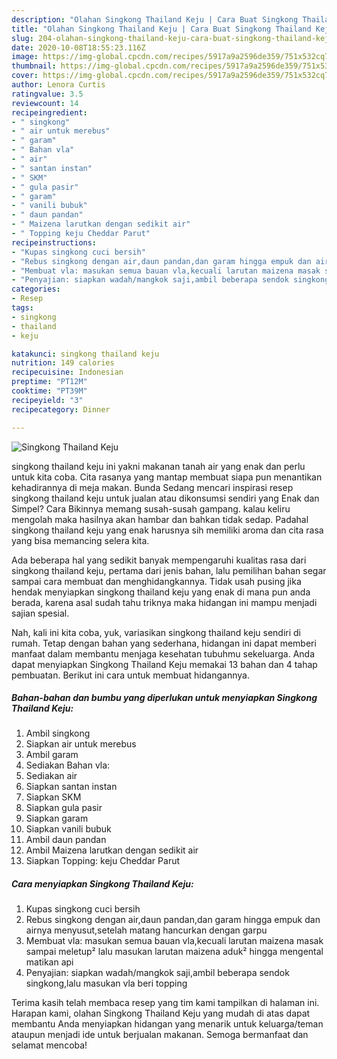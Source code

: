 ```yaml
---
description: "Olahan Singkong Thailand Keju | Cara Buat Singkong Thailand Keju Yang Bisa Manjain Lidah"
title: "Olahan Singkong Thailand Keju | Cara Buat Singkong Thailand Keju Yang Bisa Manjain Lidah"
slug: 204-olahan-singkong-thailand-keju-cara-buat-singkong-thailand-keju-yang-bisa-manjain-lidah
date: 2020-10-08T18:55:23.116Z
image: https://img-global.cpcdn.com/recipes/5917a9a2596de359/751x532cq70/singkong-thailand-keju-foto-resep-utama.jpg
thumbnail: https://img-global.cpcdn.com/recipes/5917a9a2596de359/751x532cq70/singkong-thailand-keju-foto-resep-utama.jpg
cover: https://img-global.cpcdn.com/recipes/5917a9a2596de359/751x532cq70/singkong-thailand-keju-foto-resep-utama.jpg
author: Lenora Curtis
ratingvalue: 3.5
reviewcount: 14
recipeingredient:
- " singkong"
- " air untuk merebus"
- " garam"
- " Bahan vla"
- " air"
- " santan instan"
- " SKM"
- " gula pasir"
- " garam"
- " vanili bubuk"
- " daun pandan"
- " Maizena larutkan dengan sedikit air"
- " Topping keju Cheddar Parut"
recipeinstructions:
- "Kupas singkong cuci bersih"
- "Rebus singkong dengan air,daun pandan,dan garam hingga empuk dan airnya menyusut,setelah matang hancurkan dengan garpu"
- "Membuat vla: masukan semua bauan vla,kecuali larutan maizena masak sampai meletup² lalu masukan larutan maizena aduk² hingga mengental matikan api"
- "Penyajian: siapkan wadah/mangkok saji,ambil beberapa sendok singkong,lalu masukan vla beri topping"
categories:
- Resep
tags:
- singkong
- thailand
- keju

katakunci: singkong thailand keju 
nutrition: 149 calories
recipecuisine: Indonesian
preptime: "PT12M"
cooktime: "PT39M"
recipeyield: "3"
recipecategory: Dinner

---
```



![Singkong Thailand Keju](https://img-global.cpcdn.com/recipes/5917a9a2596de359/751x532cq70/singkong-thailand-keju-foto-resep-utama.jpg)


singkong thailand keju ini yakni makanan tanah air yang enak dan perlu untuk kita coba. Cita rasanya yang mantap membuat siapa pun menantikan kehadirannya di meja makan.
Bunda Sedang mencari inspirasi resep singkong thailand keju untuk jualan atau dikonsumsi sendiri yang Enak dan Simpel? Cara Bikinnya memang susah-susah gampang. kalau keliru mengolah maka hasilnya akan hambar dan bahkan tidak sedap. Padahal singkong thailand keju yang enak harusnya sih memiliki aroma dan cita rasa yang bisa memancing selera kita.



Ada beberapa hal yang sedikit banyak mempengaruhi kualitas rasa dari singkong thailand keju, pertama dari jenis bahan, lalu pemilihan bahan segar sampai cara membuat dan menghidangkannya. Tidak usah pusing jika hendak menyiapkan singkong thailand keju yang enak di mana pun anda berada, karena asal sudah tahu triknya maka hidangan ini mampu menjadi sajian spesial.


Nah, kali ini kita coba, yuk, variasikan singkong thailand keju sendiri di rumah. Tetap dengan bahan yang sederhana, hidangan ini dapat memberi manfaat dalam membantu menjaga kesehatan tubuhmu sekeluarga. Anda dapat menyiapkan Singkong Thailand Keju memakai 13 bahan dan 4 tahap pembuatan. Berikut ini cara untuk membuat hidangannya.

<!--inarticleads1-->

##### Bahan-bahan dan bumbu yang diperlukan untuk menyiapkan Singkong Thailand Keju:

1. Ambil  singkong
1. Siapkan  air untuk merebus
1. Ambil  garam
1. Sediakan  Bahan vla:
1. Sediakan  air
1. Siapkan  santan instan
1. Siapkan  SKM
1. Siapkan  gula pasir
1. Siapkan  garam
1. Siapkan  vanili bubuk
1. Ambil  daun pandan
1. Ambil  Maizena larutkan dengan sedikit air
1. Siapkan  Topping: keju Cheddar Parut




<!--inarticleads2-->

##### Cara menyiapkan Singkong Thailand Keju:

1. Kupas singkong cuci bersih
1. Rebus singkong dengan air,daun pandan,dan garam hingga empuk dan airnya menyusut,setelah matang hancurkan dengan garpu
1. Membuat vla: masukan semua bauan vla,kecuali larutan maizena masak sampai meletup² lalu masukan larutan maizena aduk² hingga mengental matikan api
1. Penyajian: siapkan wadah/mangkok saji,ambil beberapa sendok singkong,lalu masukan vla beri topping




Terima kasih telah membaca resep yang tim kami tampilkan di halaman ini. Harapan kami, olahan Singkong Thailand Keju yang mudah di atas dapat membantu Anda menyiapkan hidangan yang menarik untuk keluarga/teman ataupun menjadi ide untuk berjualan makanan. Semoga bermanfaat dan selamat mencoba!
